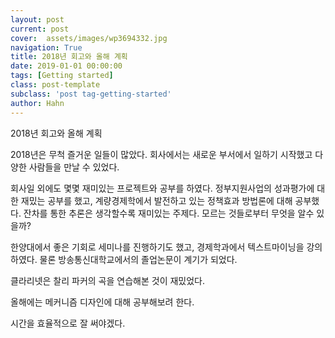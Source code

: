 ```yaml
---
layout: post
current: post
cover:  assets/images/wp3694332.jpg
navigation: True
title: 2018년 회고와 올해 계획
date: 2019-01-01 00:00:00
tags: [Getting started]
class: post-template
subclass: 'post tag-getting-started'
author: Hahn
---
```


2018년 회고와 올해 계획

2018년은 무척 즐거운 일들이 많았다. 회사에서는 새로운 부서에서 일하기 시작했고 다양한 사람들을 만날 수 있었다.

회사일 외에도 몇몇 재미있는 프로젝트와 공부를 하였다. 정부지원사업의 성과평가에 대한 재밌는 공부를 했고, 계량경제학에서 발전하고 있는 정책효과 방법론에 대해 공부했다. 잔차를 통한 추론은 생각할수록 재미있는 주제다. 모르는 것들로부터 무엇을 알수 있을까?

한양대에서 좋은 기회로 세미나를 진행하기도 했고, 경제학과에서 텍스트마이닝을 강의하였다. 물론 방송통신대학교에서의 졸업논문이 계기가 되었다.

클라리넷은 찰리 파커의 곡을 연습해본 것이 재밌었다.

올해에는 메커니즘 디자인에 대해 공부해보려 한다.

시간을 효율적으로 잘 써야겠다.





